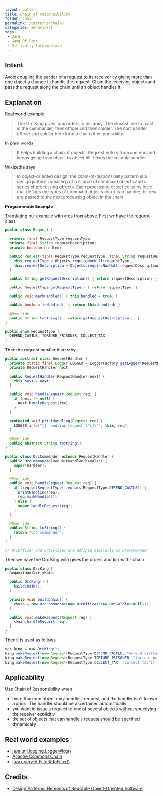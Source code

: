 ```yaml
---
layout: pattern
title: Chain of responsibility
folder: chain
permalink: /patterns/chain/
categories: Behavioral
tags:
 - Java
 - Gang Of Four
 - Difficulty-Intermediate
---
```


## Intent
Avoid coupling the sender of a request to its receiver by giving
more than one object a chance to handle the request. Chain the receiving
objects and pass the request along the chain until an object handles it.

## Explanation

Real world example

> The Orc King gives loud orders to his army. The closest one to react is the commander, then officer and then soldier. The commander, officer and soldier here form a chain of responsibility.

In plain words

> It helps building a chain of objects. Request enters from one end and keeps going from object to object till it finds the suitable handler.

Wikipedia says

> In object-oriented design, the chain-of-responsibility pattern is a design pattern consisting of a source of command objects and a series of processing objects. Each processing object contains logic that defines the types of command objects that it can handle; the rest are passed to the next processing object in the chain.

**Programmatic Example**

Translating our example with orcs from above. First we have the request class

```java
public class Request {

  private final RequestType requestType;
  private final String requestDescription;
  private boolean handled;

  public Request(final RequestType requestType, final String requestDescription) {
    this.requestType = Objects.requireNonNull(requestType);
    this.requestDescription = Objects.requireNonNull(requestDescription);
  }

  public String getRequestDescription() { return requestDescription; }

  public RequestType getRequestType() { return requestType; }

  public void markHandled() { this.handled = true; }

  public boolean isHandled() { return this.handled; }

  @Override
  public String toString() { return getRequestDescription(); }
}

public enum RequestType {
  DEFEND_CASTLE, TORTURE_PRISONER, COLLECT_TAX
}
```

Then the request handler hierarchy

```java
public abstract class RequestHandler {
  private static final Logger LOGGER = LoggerFactory.getLogger(RequestHandler.class);
  private RequestHandler next;

  public RequestHandler(RequestHandler next) {
    this.next = next;
  }

  public void handleRequest(Request req) {
    if (next != null) {
      next.handleRequest(req);
    }
  }

  protected void printHandling(Request req) {
    LOGGER.info("{} handling request \"{}\"", this, req);
  }

  @Override
  public abstract String toString();
}

public class OrcCommander extends RequestHandler {
  public OrcCommander(RequestHandler handler) {
    super(handler);
  }

  @Override
  public void handleRequest(Request req) {
    if (req.getRequestType().equals(RequestType.DEFEND_CASTLE)) {
      printHandling(req);
      req.markHandled();
    } else {
      super.handleRequest(req);
    }
  }

  @Override
  public String toString() {
    return "Orc commander";
  }
}

// OrcOfficer and OrcSoldier are defined similarly as OrcCommander

```

Then we have the Orc King who gives the orders and forms the chain

```java
public class OrcKing {
  RequestHandler chain;

  public OrcKing() {
    buildChain();
  }

  private void buildChain() {
    chain = new OrcCommander(new OrcOfficer(new OrcSoldier(null)));
  }

  public void makeRequest(Request req) {
    chain.handleRequest(req);
  }
}
```

Then it is used as follows

```java
var king = new OrcKing();
king.makeRequest(new Request(RequestType.DEFEND_CASTLE, "defend castle")); // Orc commander handling request "defend castle"
king.makeRequest(new Request(RequestType.TORTURE_PRISONER, "torture prisoner")); // Orc officer handling request "torture prisoner"
king.makeRequest(new Request(RequestType.COLLECT_TAX, "collect tax")); // Orc soldier handling request "collect tax"
```

## Applicability
Use Chain of Responsibility when

* more than one object may handle a request, and the handler isn't known a priori. The handler should be ascertained automatically
* you want to issue a request to one of several objects without specifying the receiver explicitly
* the set of objects that can handle a request should be specified dynamically

## Real world examples

* [java.util.logging.Logger#log()](http://docs.oracle.com/javase/8/docs/api/java/util/logging/Logger.html#log%28java.util.logging.Level,%20java.lang.String%29)
* [Apache Commons Chain](https://commons.apache.org/proper/commons-chain/index.html)
* [javax.servlet.Filter#doFilter()](http://docs.oracle.com/javaee/7/api/javax/servlet/Filter.html#doFilter-javax.servlet.ServletRequest-javax.servlet.ServletResponse-javax.servlet.FilterChain-)

## Credits

* [Design Patterns: Elements of Reusable Object-Oriented Software](http://www.amazon.com/Design-Patterns-Elements-Reusable-Object-Oriented/dp/0201633612)
